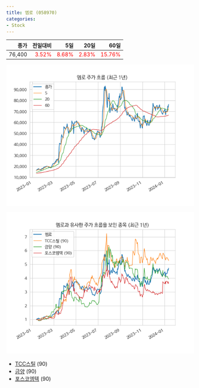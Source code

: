 ```yaml
---
title: 엠로 (058970)
categories:
- Stock
---
```


|종가|전일대비|5일|20일|60일|
|---:|-------:|--:|---:|---:|
|76,400|<span style="color: red">3.52%</span>|<span style="color: red">8.68%</span>|<span style="color: red">2.83%</span>|<span style="color: red">15.76%</span>|


<!-- more -->

![058970](/assets/images/stock/058970.png)

![058970](/assets/images/stock/058970_sim.png)

- [TCC스틸](/002710/) (90)
- [금양](/001570/) (90)
- [포스코엠텍](//009520/) (90)